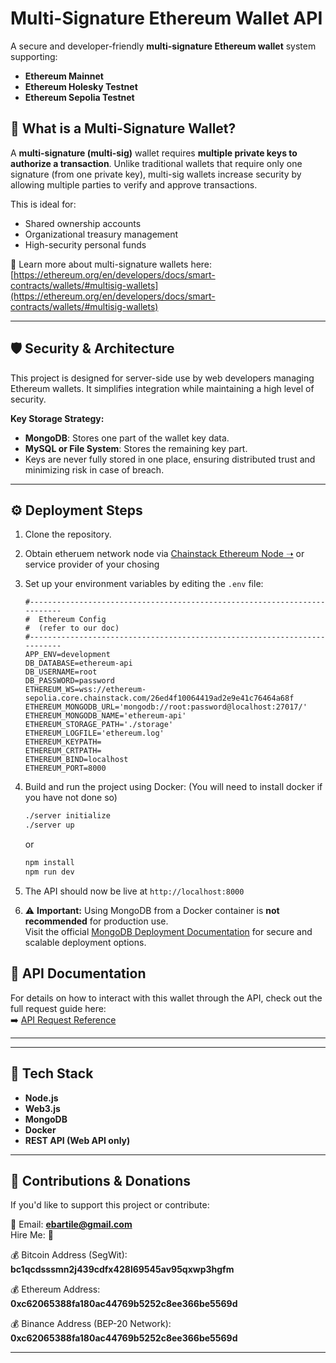 # Multi-Signature Ethereum Wallet API

A secure and developer-friendly **multi-signature Ethereum wallet** system supporting:

- **Ethereum Mainnet**
- **Ethereum Holesky Testnet**
- **Ethereum Sepolia Testnet**

## 🔐 What is a Multi-Signature Wallet?

A **multi-signature (multi-sig)** wallet requires **multiple private keys to authorize a transaction**. Unlike traditional wallets that require only one signature (from one private key), multi-sig wallets increase security by allowing multiple parties to verify and approve transactions.

This is ideal for:
- Shared ownership accounts
- Organizational treasury management
- High-security personal funds

📖 Learn more about multi-signature wallets here: [https://ethereum.org/en/developers/docs/smart-contracts/wallets/#multisig-wallets](https://ethereum.org/en/developers/docs/smart-contracts/wallets/#multisig-wallets)

---

## 🛡️ Security & Architecture

This project is designed for server-side use by web developers managing Ethereum wallets. It simplifies integration while maintaining a high level of security.

**Key Storage Strategy:**
- **MongoDB**: Stores one part of the wallet key data.
- **MySQL or File System**: Stores the remaining key part.
- Keys are never fully stored in one place, ensuring distributed trust and minimizing risk in case of breach.

---

## ⚙️ Deployment Steps

1. Clone the repository.

2. Obtain etheruem network node via [Chainstack Ethereum Node ➝](./docs/chainstack.md) or service provider of your chosing

3. Set up your environment variables by editing the `.env` file:

    ```env
    #--------------------------------------------------------------------------
    #  Ethereum Config
    #  (refer to our doc)
    #--------------------------------------------------------------------------
    APP_ENV=development
    DB_DATABASE=ethereum-api
    DB_USERNAME=root
    DB_PASSWORD=password
    ETHEREUM_WS=wss://ethereum-sepolia.core.chainstack.com/26ed4f10064419ad2e9e41c76464a68f
    ETHEREUM_MONGODB_URL='mongodb://root:password@localhost:27017/'
    ETHEREUM_MONGODB_NAME='ethereum-api'
    ETHEREUM_STORAGE_PATH='./storage'
    ETHEREUM_LOGFILE='ethereum.log'
    ETHEREUM_KEYPATH=
    ETHEREUM_CRTPATH=
    ETHEREUM_BIND=localhost
    ETHEREUM_PORT=8000
    ```

3. Build and run the project using Docker: (You will need to install docker if you have not done so)

    ```bash
    ./server initialize
    ./server up
    ```

    or 

    ```bash
    npm install
    npm run dev
    ```

4. The API should now be live at `http://localhost:8000`


5. ⚠️ **Important:** Using MongoDB from a Docker container is **not recommended** for production use.  
   Visit the official [MongoDB Deployment Documentation](https://www.mongodb.com/docs/manual/administration/install-community/) for secure and scalable deployment options.

## 📡 API Documentation

For details on how to interact with this wallet through the API, check out the full request guide here:  
➡️ [API Request Reference](./docs/API_REQUESTS.md)

---

---

## 🧰 Tech Stack

- **Node.js**
- **Web3.js**
- **MongoDB**
- **Docker**
- **REST API (Web API only)**

---

## 🙌 Contributions & Donations

If you'd like to support this project or contribute:

📧 Email: **ebartile@gmail.com**  
Hire Me: 🙌 

💰 Bitcoin Address (SegWit): **bc1qcdsssmn2j439cdfx428l69545av95qxwp3hgfm**

💰 Ethereum Address: **0xc62065388fa180ac44769b5252c8ee366be5569d**

💰 Binance Address (BEP-20 Network): **0xc62065388fa180ac44769b5252c8ee366be5569d**

---

